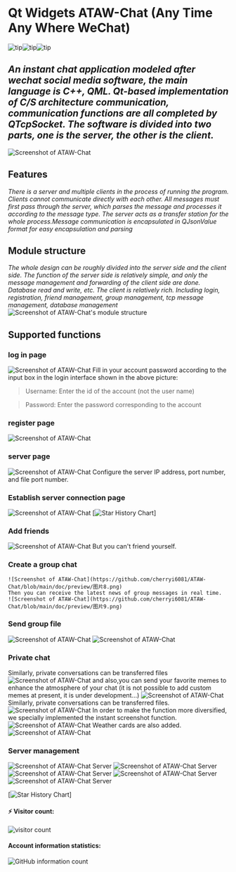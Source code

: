 # Qt Widgets ATAW-Chat (Any Time Any Where WeChat)
![tip](https://badgen.net/badge/QtWidgets/6.1.5/green?icon:bitcoin-lightning)![tip](https://badgen.net/badge/release/1.0.0/orange?icon:github)![tip](https://badgen.net/badge/Manjaro/passing/green?icon:bitcoin-lightning)
 ## ***An instant chat application modeled after wechat social media software, the main language is C++, QML. Qt-based implementation of C/S architecture communication, communication functions are all completed by QTcpSocket. The software is divided into two parts, one is the server, the other is the client.***
 ![Screenshot of ATAW-Chat](https://github.com/cherryi6081/ATAW-Chat/blob/main/doc/preview/%E5%9B%BE%E7%89%8722(%20%E9%A6%96%E9%A1%B5%E7%95%8C%E9%9D%A2).png)
 
## Features
  _There is a server and multiple clients in the process of running the program. Clients cannot communicate directly with each other. All messages must first pass through the server, which parses the message and processes it according to the message type. The server acts as a transfer station for the whole process.Message communication is encapsulated in QJsonValue format for easy encapsulation and parsing_
  
## Module structure
 _The whole design can be roughly divided into the server side and the client side. The function of the server side is relatively simple, and only the message management and forwarding of the client side are done. Database read and write, etc. The client is relatively rich. Including login, registration, friend management, group management, tcp message management, database management_
 ![Screenshot of ATAW-Chat's module structure](https://github.com/cherryi6081/ATAW-Chat/blob/main/doc/preview/module.png)
 
 ## Supported functions
 
 ### log in page
  ![Screenshot of ATAW-Chat](https://github.com/cherryi6081/ATAW-Chat/blob/main/doc/preview/图片1.png)
  Fill in your account password according to the input box in the login interface shown in the above picture:
  > Username: Enter the id of the account (not the user name)

  > Password: Enter the password corresponding to the account
### register page
   ![Screenshot of ATAW-Chat](https://github.com/cherryi6081/ATAW-Chat/blob/main/doc/preview/图片4.png)
   
### server page
   ![Screenshot of ATAW-Chat](https://github.com/cherryi6081/ATAW-Chat/blob/main/doc/preview/图片2.png)
   Configure the server IP address, port number, and file port number.
   
### Establish server connection page
  ![Screenshot of ATAW-Chat](https://github.com/cherryi6081/ATAW-Chat/blob/main/doc/preview/图片3.png)
  [![Star History Chart](https://api.star-history.com/svg?repos=zhuzichu520/FluentUI&type=Date)]
### Add friends
  ![Screenshot of ATAW-Chat](https://github.com/cherryi6081/ATAW-Chat/blob/main/doc/preview/图片7.png)
  But you can't friend yourself.
  
### Create a group chat
    ![Screenshot of ATAW-Chat](https://github.com/cherryi6081/ATAW-Chat/blob/main/doc/preview/图片8.png)
    Then you can receive the latest news of group messages in real time.
    ![Screenshot of ATAW-Chat](https://github.com/cherryi6081/ATAW-Chat/blob/main/doc/preview/图片9.png)
    
### Send group file
 ![Screenshot of ATAW-Chat](https://github.com/cherryi6081/ATAW-Chat/blob/main/doc/preview/图片10.png)
 ![Screenshot of ATAW-Chat](https://github.com/cherryi6081/ATAW-Chat/blob/main/doc/preview/图片11.png)
 
### Private chat
Similarly, private conversations can be transferred files
 ![Screenshot of ATAW-Chat](https://github.com/cherryi6081/ATAW-Chat/blob/main/doc/preview/图片12.png)
 and also,you can send your favorite memes to enhance the atmosphere of your chat (it is not possible to add custom memes at present, it is under development...)
 ![Screenshot of ATAW-Chat](https://github.com/cherryi6081/ATAW-Chat/blob/main/doc/preview/图片13.png)
Similarly, private conversations can be transferred files.
 ![Screenshot of ATAW-Chat](https://github.com/cherryi6081/ATAW-Chat/blob/main/doc/preview/图片14.png)
In order to make the function more diversified, we specially implemented the instant screenshot function.
![Screenshot of ATAW-Chat](https://github.com/cherryi6081/ATAW-Chat/blob/main/doc/preview/图片15.png)
Weather cards are also added.
![Screenshot of ATAW-Chat](https://github.com/cherryi6081/ATAW-Chat/blob/main/doc/preview/图片16.png)

### Server management
![Screenshot of ATAW-Chat Server](https://github.com/cherryi6081/ATAW-Chat/blob/main/doc/preview/图片17.png)
![Screenshot of ATAW-Chat Server](https://github.com/cherryi6081/ATAW-Chat/blob/main/doc/preview/图片18.png)
![Screenshot of ATAW-Chat Server](https://github.com/cherryi6081/ATAW-Chat/blob/main/doc/preview/图片19.png)
![Screenshot of ATAW-Chat Server](https://github.com/cherryi6081/ATAW-Chat/blob/main/doc/preview/图片20.png)
![Screenshot of ATAW-Chat Server](https://github.com/cherryi6081/ATAW-Chat/blob/main/doc/preview/图片21.png)

[![Star History Chart](https://api.star-history.com/svg?repos=zhuzichu520/FluentUI&type=Date)]
#### ⚡ Visitor count:
![visitor count](https://profile-counter.glitch.me/ATAW-Chat/count.svg)
#### Account information statistics:
![GitHub information count](https://github-stats.ubrong.com/api?username=cherryi6081&show_icons=true)
